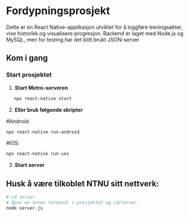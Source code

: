 # Fordypningsprosjekt

Dette er en React Native-applikasjon utviklet for å loggføre treningsøkter, vise historikk og visualisere progresjon. Backend er laget med Node.js og MySQL, men for testing har det blitt brukt JSON-server

## Kom i gang

### Start prosjektet

1. **Start Metro-serveren**
```bash
   npx react-native start
```
2. **Eller bruk følgende skripter**

#Android:
```bash
npx react-native run-android
```
#iOS: 
```bash
npx react-native run-ios
```
3. **Start server**
## Husk å være tilkoblet NTNU sitt nettverk:
```bash
# cd server
# åpne en annen terminal i prosjektet og cd/server
node server.js

```
